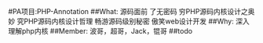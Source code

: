 #PA项目:PHP-Annotation
##What:
    源码面前 了无密码
    穷PHP源码内核设计之奥妙
    究PHP源码内核设计哲理
    畅游源码级别秘密 傲笑web设计开发
##Why:
    深入理解php内核
##Member:
波哥，超哥，Jack，锟哥
##todo
